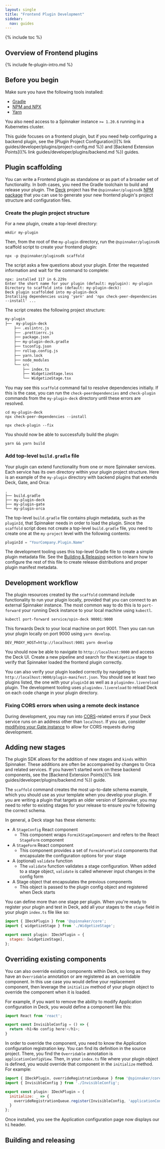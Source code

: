 ```yaml
---
layout: single
title: "Frontend Plugin Development"
sidebar:
  nav: guides
---
```


{% include toc %}

## Overview of Frontend plugins
{% include fe-plugin-intro.md %}

## Before you begin

Make sure you have the following tools installed:

- [Gradle](https://gradle.org/install/)
- [NPM and NPX](https://docs.npmjs.com/cli/v7/configuring-npm/install)
- [Yarn](https://yarnpkg.com/getting-started/install)

You also need access to a Spinnaker instance `>= 1.20.6` running in a Kubernetes cluster.

This guide focuses on a frontend plugin, but if you need help configuring
a backend plugin, see the [Plugin Project Configuration]({% link
guides/developer/plugins/project-config.md %}) and [Backend Extension Points]({%
link guides/developer/plugins/backend.md %}) guides.

##  Plugin scaffolding

You can write a Frontend plugin as standalone or as part of a broader set of functionality. In both cases, you need the Gradle toolchain to build and release your plugin. The [Deck](https://github.com/spinnaker/deck) project has the `@spinnaker/pluginsdk` [NPM package](https://www.npmjs.com/package/@spinnaker/pluginsdk) that you can use to generate your new frontend plugin's project structure and configuration files.

### Create the plugin project structure

For a new plugin, create a top-level directory:

```shell
mkdir my-plugin
```

Then, from the root of the `my-plugin` directory, run the `@spinnaker/pluginsdk`
scaffold script to create your frontend plugin:

```shell
npx -p @spinnaker/pluginsdk scaffold
```

The script asks a few questions about your plugin. Enter the requested
information and wait for the command to complete:

```shell
npx: installed 117 in 6.229s
Enter the short name for your plugin (default: myplugin): my-plugin
Directory to scaffold into (default: my-plugin-deck):
Deck plugin scaffolded into my-plugin-deck
Installing dependencies using 'yarn' and 'npx check-peer-dependencies --install' ...
```

The script creates the following project structure:

```bash
my-plugin
├──  my-plugin-deck
    ├── .eslintrc.js
    ├── .prettierrc.js
    ├── package.json  
    ├── my-plugin-deck.gradle  
    ├── tsconfig.json  
    ├── rollup.config.js  
    ├── yarn.lock  
    ├── node_modules  
    └── src  
        ├── index.ts  
        ├── WidgetizeStage.less  
        └── WidgetizeStage.tsx  
```  

You may see this `scaffold` command fail to resolve dependencies initially. If
this is the case, you can run the `check-peerdependencies` and `check-plugin`
commands from the `my-plugin-deck` directory until these errors are resolved.

```shell
cd my-plugin-deck
npx check-peer-dependencies --install
```

```shell
npx check-plugin --fix
```

You should now be able to successfully build the plugin:

```shell
yarn && yarn build
```

### Add top-level `build.gradle` file

Your plugin can extend functionality from one or more Spinnaker services. Each service has its own directory within your plugin project structure. Here is an example of the `my-plugin` directory with backend plugins that extends Deck, Gate, and Orca:

```shell
.
├── build.gradle
├── my-plugin-deck
├── my-plugin-gate
└── my-plugin-orca
```

The top-level `build.gradle` file contains plugin metadata, such as the `pluginId`, that Spinnaker needs in order to load the plugin. Since the `scaffold` script does not create a top-level `build.gradle` file, you need to create one at the `my-project` level with the following contents:

```gradle
pluginId = "YourCompany.Plugin.Name"
```

The development tooling uses this top-level Gradle file to create a simple
plugin metadata file. See the [Building & Releasing](#building-and-releasing)
section to learn how to configure the rest of this file to create release
distributions and proper plugin manifest metadata.

## Development workflow

The plugin resources created by the `scaffold` command include functionality to
run your plugin locally, provided that you can connect to an external Spinnaker
instance. The most common way to do this is to `port-forward` your running Deck
instance to your local machine using `kubectl`.

```shell
kubectl port-forward service/spin-deck 90001:9000
```

This forwards Deck to your local machine on port 9001. Then you can run your plugin locally on port 9000 using `yarn develop`.

```shell
DEV_PROXY_HOST=http://localhost:9001 yarn develop
```

You should now be able to navigate to `http://localhost:9000` and access
the Deck UI.  Create a new pipeline and search for the `Widgetize` stage to verify that Spinnaker loaded the frontend plugin correctly.

You can also verify your plugin loaded correctly by navigating to
`http://localhost:9000/plugin-manifest.json`. You should see at least two
plugins listed, the one with your `pluginId` as well as a `plugindev.livereload`
plugin. The development tooling uses `plugindev.livereload` to reload Deck on
each code change in your plugin directory.

### Fixing CORS errors when using a remote deck instance

During development, you may run into
[CORS](https://developer.mozilla.org/en-US/docs/Web/HTTP/CORS)-related
errors if your Deck service runs on an address other than
`localhost`. If you can, consider [modifying your Gate
instance](https://support.armory.io/support?id=kb_article_view&sysparm_article=KB0010084)
to allow for CORS requests during development.

## Adding new stages

The plugin SDK allows for the addition of new stages and `kinds` within
Spinnaker.  These additions are often be accompanied by changes to Orca and
related services. If you haven't started work on these backend components,
see the [Backend Extension Points]({% link guides/developer/plugins/backend.md %}) guide.

The `scaffold` command creates the most up-to-date schema example, which you
should use as your template when you develop your plugin. If you are writing
a plugin that targets an older version of Spinnaker, you may need to refer to
existing stages for your release to ensure you're following the correct schema.

In general, a Deck stage has these elements:

- A `StageConfig` React component
    - This component wraps `FormikStageComponent` and refers to the React `StageForm` component
- A `StageForm` React component
    - This component provides a set of `FormikFormField` components that
      encapsulate the configuration options for your stage
- A (optional) `validate` function
    - The `validate` function validates a stage configuration. When added to a stage object, `validate` is called whenever input changes in the config form
- A Stage object that encapsulates the previous components
    - This object is passed to the plugin config object and registered
      when Deck starts

You can define more than one stage per plugin. When you're ready to register
your plugin and test in Deck, add all your stages to the `stage` field in your
plugin `index.ts` file like so:

```javascript
import { IDeckPlugin } from '@spinnaker/core';
import { widgetizeStage } from './WidgetizeStage';

export const plugin: IDeckPlugin = {
  stages: [widgetizeStage],
};
```

<!-- FIXME link to a frontend plugin example
https://github.com/spinnaker-plugin-examples/pf4jStagePlugin  needs to be updated to use the latest architecture
-->

## Overriding existing components

You can also override existing components within Deck, so long as they have
an `Overridable` annotation or are registered as an overridable component. In
this use case you would define your replacement component, then leverage the
`initialize` method of your plugin object to override the component when it is
loaded.

For example, if you want to remove the ability to modify Application
configuration in Deck, you would define a component like this:

```javascript
import React from 'react';

export const InvisibleConfig = () => {
  return <h1>No config here!</h1>;
}
```

In order to override the component, you need to know the Application
configuration registration key. You can find its definition in the
source project. There, you find the `Overridable` annotation is
`applicationConfigView`. Then, in your `index.ts` file where your plugin object
is defined, you would override that component in the `initialize` method. For example:


```javascript
import { IDeckPlugin, overrideRegistrationQueue } from '@spinnaker/core';
import { InvisibleConfig } from './InvisibleConfig';

export const plugin: IDeckPlugin = {
  initialize: _ => {
    overrideRegistrationQueue.register(InvisibleConfig, 'applicationConfigView')
  }
};
```

Once installed, you see the Application configuration page now displays our `h1`
header.

## Building and releasing


